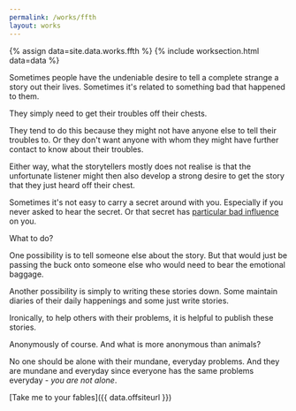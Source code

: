 ```yaml
---
permalink: /works/ffth
layout: works
---
```



{% assign data=site.data.works.ffth %}
{% include worksection.html data=data %}

Sometimes people have the undeniable desire to tell a complete strange a story out their lives. Sometimes it's related to something bad that happened to them.

They simply need to get their troubles off their chests.

They tend to do this because they might not have anyone else to tell their troubles to. Or they don't want anyone with whom they might have further contact to know about their troubles.

Either way, what the storytellers mostly does not realise is that the unfortunate listener might then also develop a strong desire to get the story that they just heard off their chest.

Sometimes it's not easy to carry a secret around with you. Especially if you never asked to hear the secret. Or that secret has [particular bad influence](https://millieons.org/a/poisoned-secrets) on you.

What to do?

One possibility is to tell someone else about the story. But that would just be passing the buck onto someone else who would need to bear the emotional baggage.

Another possibility is simply to writing these stories down. Some maintain diaries of their daily happenings and some just write stories.

Ironically, to help others with their problems, it is helpful to publish these stories.

Anonymously of course. And what is more anonymous than animals?

No one should be alone with their mundane, everyday problems. And they are mundane and everyday since everyone has the same problems everyday - *you are not alone*.

[Take me to your fables]({{ data.offsiteurl }})

<style>
@media only screen and (max-width: 480px) {
    .works_description {
        padding-top: 150px;
    }
}
</style>
